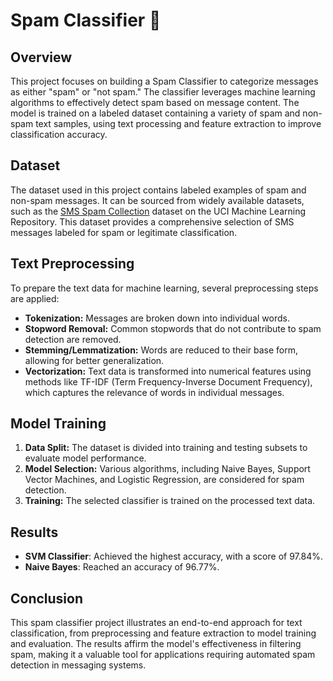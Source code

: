 # Spam Classifier 📧

## Overview
This project focuses on building a Spam Classifier to categorize messages as either "spam" or "not spam." The classifier leverages machine learning algorithms to effectively detect spam based on message content. The model is trained on a labeled dataset containing a variety of spam and non-spam text samples, using text processing and feature extraction to improve classification accuracy.

## Dataset
The dataset used in this project contains labeled examples of spam and non-spam messages. It can be sourced from widely available datasets, such as the [SMS Spam Collection](https://www.kaggle.com/datasets/uciml/sms-spam-collection-dataset) dataset on the UCI Machine Learning Repository. This dataset provides a comprehensive selection of SMS messages labeled for spam or legitimate classification.

## Text Preprocessing
To prepare the text data for machine learning, several preprocessing steps are applied:
- **Tokenization:** Messages are broken down into individual words.
- **Stopword Removal:** Common stopwords that do not contribute to spam detection are removed.
- **Stemming/Lemmatization:** Words are reduced to their base form, allowing for better generalization.
- **Vectorization:** Text data is transformed into numerical features using methods like TF-IDF (Term Frequency-Inverse Document Frequency), which captures the relevance of words in individual messages.

## Model Training
1. **Data Split:** The dataset is divided into training and testing subsets to evaluate model performance.
2. **Model Selection:** Various algorithms, including Naive Bayes, Support Vector Machines, and Logistic Regression, are considered for spam detection.
3. **Training:** The selected classifier is trained on the processed text data.
   
## Results
- **SVM Classifier**: Achieved the highest accuracy, with a score of 97.84%.
- **Naive Bayes**: Reached an accuracy of 96.77%.

## Conclusion
This spam classifier project illustrates an end-to-end approach for text classification, from preprocessing and feature extraction to model training and evaluation. The results affirm the model's effectiveness in filtering spam, making it a valuable tool for applications requiring automated spam detection in messaging systems.
